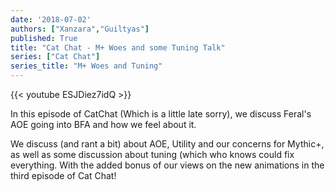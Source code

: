 ```yaml
---
date: '2018-07-02'
authors: ["Xanzara","Guiltyas"]
published: True
title: "Cat Chat - M+ Woes and some Tuning Talk"
series: ["Cat Chat"]
series_title: "M+ Woes and Tuning"
---
```



{{< youtube ESJDiez7idQ >}}

In this episode of CatChat (Which is a little late sorry), we discuss Feral's AOE going into BFA and how we feel about it.

We discuss (and rant a bit) about AOE, Utility and our concerns for Mythic+, as well as some discussion about tuning (which who knows could fix everything. With the added bonus of our views on the new animations in the third episode of Cat Chat!
